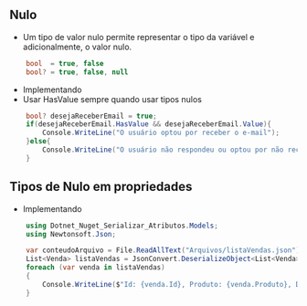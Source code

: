 ## Nulo
* Um tipo de valor nulo permite representar o tipo da variável e adicionalmente, o valor nulo.
```csharp
    bool  = true, false
    bool? = true, false, null
```

* Implementando
* Usar HasValue sempre quando usar tipos nulos

```csharp
    bool? desejaReceberEmail = true;
    if(desejaReceberEmail.HasValue && desejaReceberEmail.Value){
        Console.WriteLine("O usuário optou por receber o e-mail");
    }else{
        Console.WriteLine("O usuário não respondeu ou optou por não receber o e-mail");
    }
```
## Tipos de Nulo em propriedades
* Implementando 
```csharp
    using Dotnet_Nuget_Serializar_Atributos.Models;
    using Newtonsoft.Json;

    var conteudoArquivo = File.ReadAllText("Arquivos/listaVendas.json");
    List<Venda> listaVendas = JsonConvert.DeserializeObject<List<Venda>>(conteudoArquivo);
    foreach (var venda in listaVendas)
    {
        Console.WriteLine($"Id: {venda.Id}, Produto: {venda.Produto}, Desconto: {(venda.Desconto.HasValue ? venda.Desconto.Value : "")}");
    }
```